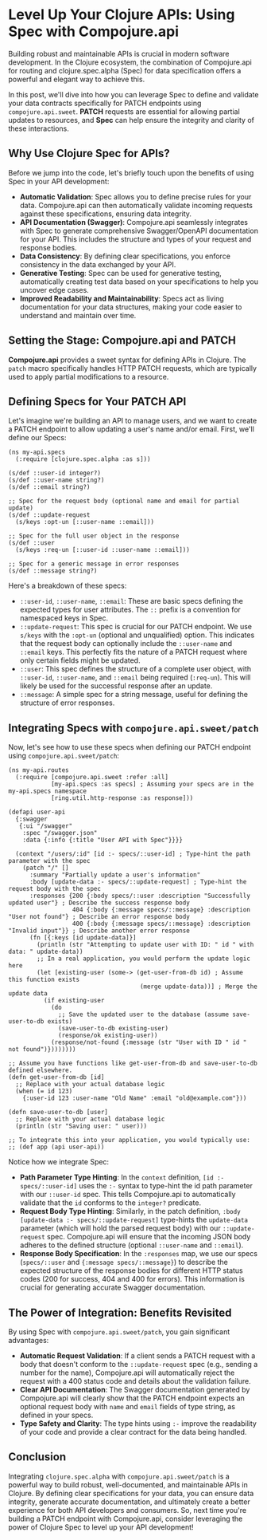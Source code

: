 # Level Up Your Clojure APIs: Using Spec with Compojure.api

Building robust and maintainable APIs is crucial in modern software development. In the Clojure ecosystem, the combination of Compojure.api for routing and clojure.spec.alpha (Spec) for data specification offers a powerful and elegant way to achieve this.

In this post, we'll dive into how you can leverage Spec to define and validate your data contracts specifically for PATCH endpoints using `compojure.api.sweet`. **PATCH** requests are essential for allowing partial updates to resources, and **Spec** can help ensure the integrity and clarity of these interactions.

## Why Use Clojure Spec for APIs?
Before we jump into the code, let's briefly touch upon the benefits of using Spec in your API development:

- **Automatic Validation**: Spec allows you to define precise rules for your data. Compojure.api can then automatically validate incoming requests against these specifications, ensuring data integrity.
- **API Documentation (Swagger)**: Compojure.api seamlessly integrates with Spec to generate comprehensive Swagger/OpenAPI documentation for your API. This includes the structure and types of your request and response bodies.
- **Data Consistency**: By defining clear specifications, you enforce consistency in the data exchanged by your API.
- **Generative Testing**: Spec can be used for generative testing, automatically creating test data based on your specifications to help you uncover edge cases.
- **Improved Readability and Maintainability**: Specs act as living documentation for your data structures, making your code easier to understand and maintain over time.

## Setting the Stage: Compojure.api and PATCH

**Compojure.api** provides a sweet syntax for defining APIs in Clojure. The `patch` macro specifically handles HTTP PATCH requests, which are typically used to apply partial modifications to a resource.

## Defining Specs for Your PATCH API
Let's imagine we're building an API to manage users, and we want to create a PATCH endpoint to allow updating a user's name and/or email. First, we'll define our Specs:

```
(ns my-api.specs
  (:require [clojure.spec.alpha :as s]))

(s/def ::user-id integer?)
(s/def ::user-name string?)
(s/def ::email string?)

;; Spec for the request body (optional name and email for partial update)
(s/def ::update-request
  (s/keys :opt-un [::user-name ::email]))

;; Spec for the full user object in the response
(s/def ::user
  (s/keys :req-un [::user-id ::user-name ::email]))

;; Spec for a generic message in error responses
(s/def ::message string?)
```

Here's a breakdown of these specs:
- `::user-id`, `::user-name`, `::email`: These are basic specs defining the expected types for user attributes. The `::` prefix is a convention for namespaced keys in Spec.
- `::update-request`: This spec is crucial for our PATCH endpoint. We use `s/keys` with the `:opt-un` (optional and unqualified) option. This indicates that the request body can optionally include the `::user-name` and `::email` keys. This perfectly fits the nature of a PATCH request where only certain fields might be updated.
- `::user`: This spec defines the structure of a complete user object, with `::user-id`, `::user-name`, and `::email` being required (`:req-un`). This will likely be used for the successful response after an update.
- `::message`: A simple spec for a string message, useful for defining the structure of error responses.

## Integrating Specs with `compojure.api.sweet/patch`
Now, let's see how to use these specs when defining our PATCH endpoint using `compojure.api.sweet/patch`:

```
(ns my-api.routes
  (:require [compojure.api.sweet :refer :all]
            [my-api.specs :as specs] ; Assuming your specs are in the my-api.specs namespace
            [ring.util.http-response :as response]))

(defapi user-api
  {:swagger
   {:ui "/swagger"
    :spec "/swagger.json"
    :data {:info {:title "User API with Spec"}}}}

  (context "/users/:id" [id :- specs/::user-id] ; Type-hint the path parameter with the spec
    (patch "/" []
      :summary "Partially update a user's information"
      :body [update-data :- specs/::update-request] ; Type-hint the request body with the spec
      :responses {200 {:body specs/::user :description "Successfully updated user"} ; Describe the success response body
                  404 {:body {:message specs/::message} :description "User not found"} ; Describe an error response body
                  400 {:body {:message specs/::message} :description "Invalid input"}} ; Describe another error response
      (fn [{:keys [id update-data]}]
        (println (str "Attempting to update user with ID: " id " with data: " update-data))
        ;; In a real application, you would perform the update logic here
        (let [existing-user (some-> (get-user-from-db id) ; Assume this function exists
                                     (merge update-data))] ; Merge the update data
          (if existing-user
            (do
              ;; Save the updated user to the database (assume save-user-to-db exists)
              (save-user-to-db existing-user)
              (response/ok existing-user))
            (response/not-found {:message (str "User with ID " id " not found")})))))))

;; Assume you have functions like get-user-from-db and save-user-to-db defined elsewhere.
(defn get-user-from-db [id]
  ;; Replace with your actual database logic
  (when (= id 123)
    {:user-id 123 :user-name "Old Name" :email "old@example.com"}))

(defn save-user-to-db [user]
  ;; Replace with your actual database logic
  (println (str "Saving user: " user)))

;; To integrate this into your application, you would typically use:
;; (def app (api user-api))
```

Notice how we integrate Spec:

- **Path Parameter Type Hinting**: In the `context` definition, `[id :- specs/::user-id]` uses the `:-` syntax to type-hint the id path parameter with our `::user-id` spec. This tells Compojure.api to automatically validate that the `id` conforms to the `integer?` predicate.
- **Request Body Type Hinting**: Similarly, in the patch definition, `:body [update-data :- specs/::update-request]` type-hints the `update-data` parameter (which will hold the parsed request body) with our `::update-request` spec. Compojure.api will ensure that the incoming JSON body adheres to the defined structure (optional `::user-name` and `::email`).
- **Response Body Specification**: In the `:responses` map, we use our specs (`specs/::user` and `{:message specs/::message}`) to describe the expected structure of the response bodies for different HTTP status codes (200 for success, 404 and 400 for errors). This information is crucial for generating accurate Swagger documentation.

## The Power of Integration: Benefits Revisited
By using Spec with `compojure.api.sweet/patch`, you gain significant advantages:

- **Automatic Request Validation**: If a client sends a PATCH request with a body that doesn't conform to the `::update-request` spec (e.g., sending a number for the name), Compojure.api will automatically reject the request with a 400 status code and details about the validation failure.
- **Clear API Documentation**: The Swagger documentation generated by Compojure.api will clearly show that the PATCH endpoint expects an optional request body with `name` and `email` fields of type string, as defined in your specs.
- **Type Safety and Clarity**: The type hints using `:-` improve the readability of your code and provide a clear contract for the data being handled.

## Conclusion
Integrating `clojure.spec.alpha` with `compojure.api.sweet/patch` is a powerful way to build robust, well-documented, and maintainable APIs in Clojure. By defining clear specifications for your data, you can ensure data integrity, generate accurate documentation, and ultimately create a better experience for both API developers and consumers. So, next time you're building a PATCH endpoint with Compojure.api, consider leveraging the power of Clojure Spec to level up your API development!